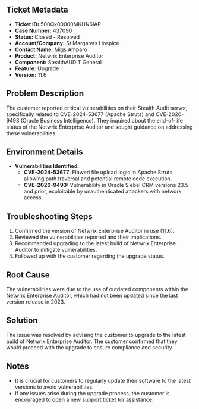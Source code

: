 ## Ticket Metadata
- **Ticket ID:** 500Qk00000MKUN6IAP
- **Case Number:** 437090
- **Status:** Closed - Resolved
- **Account/Company:** St Margarets Hospice
- **Contact Name:** Migs Amparo
- **Product:** Netwrix Enterprise Auditor
- **Component:** StealthAUDIT General
- **Feature:** Upgrade
- **Version:** 11.6

## Problem Description
The customer reported critical vulnerabilities on their Stealth Audit server, specifically related to CVE-2024-53677 (Apache Struts) and CVE-2020-9493 (Oracle Business Intelligence). They inquired about the end-of-life status of the Netwrix Enterprise Auditor and sought guidance on addressing these vulnerabilities.

## Environment Details
- **Vulnerabilities Identified:**
  - **CVE-2024-53677:** Flawed file upload logic in Apache Struts allowing path traversal and potential remote code execution.
  - **CVE-2020-9493:** Vulnerability in Oracle Siebel CRM versions 23.5 and prior, exploitable by unauthenticated attackers with network access.

## Troubleshooting Steps
1. Confirmed the version of Netwrix Enterprise Auditor in use (11.6).
2. Reviewed the vulnerabilities reported and their implications.
3. Recommended upgrading to the latest build of Netwrix Enterprise Auditor to mitigate vulnerabilities.
4. Followed up with the customer regarding the upgrade status.

## Root Cause
The vulnerabilities were due to the use of outdated components within the Netwrix Enterprise Auditor, which had not been updated since the last version release in 2023.

## Solution
The issue was resolved by advising the customer to upgrade to the latest build of Netwrix Enterprise Auditor. The customer confirmed that they would proceed with the upgrade to ensure compliance and security.

## Notes
- It is crucial for customers to regularly update their software to the latest versions to avoid vulnerabilities.
- If any issues arise during the upgrade process, the customer is encouraged to open a new support ticket for assistance.